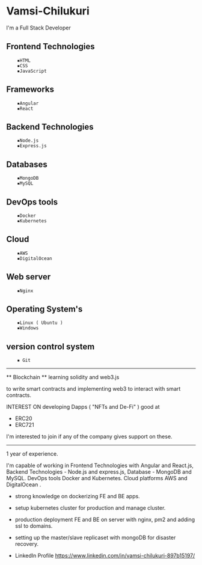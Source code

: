 # Vamsi-Chilukuri

I'm a Full Stack Developer 

## Frontend Technologies 
        ▪️HTML
        ▪️CSS
        ▪️JavaScript 

## Frameworks
        ▪️Angular 
        ▪️React 

## Backend Technologies
        ▪️Node.js 
        ▪️Express.js

## Databases
        ▪️MongoDB 
        ▪️MySQL 

## DevOps tools 
        ▪️Docker
        ▪️Kubernetes

## Cloud 
        ▪️AWS
        ▪️DigitalOcean 

## Web server
        ▪️Nginx

## Operating System's
        ▪️Linux ( Ubuntu ) 
        ▪️Windows 

## version control system 
        ▪️ Git

__________________________________________
** Blockchain **
learning solidity and web3.js

to write smart contracts and implementing web3 to interact with smart contracts. 

INTEREST ON developing Dapps (
"NFTs and De-Fi" )
good at
- ERC20 
- ERC721 

I'm interested to join if any of the company gives support on these.
__________________________________________
1 year of experience. 

I'm capable of working in Frontend Technologies with Angular and React.js, Backend Technologies - Node.js and express.js, Database - MongoDB and MySQL. DevOps tools Docker and Kubernetes. Cloud platforms AWS and DigitalOcean .
- strong knowledge on dockerizing FE and BE apps.
- setup kubernetes cluster for production and manage cluster.
- production deployment FE and BE on server with nginx, pm2 and adding ssl to domains.
- setting up the master/slave replicaset with mongoDB for disaster recovery.

- LinkedIn Profile
https://www.linkedin.com/in/vamsi-chilukuri-897b15197/
